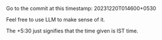 Go to the commit at this timestamp:
20231220T014600+0530

Feel free to use LLM to make sense of it.

The +5:30 just signifies that the time given is IST time.
